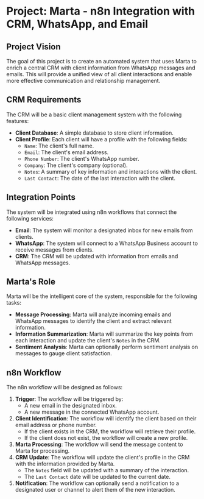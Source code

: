 
# Project: Marta - n8n Integration with CRM, WhatsApp, and Email

## Project Vision

The goal of this project is to create an automated system that uses Marta to enrich a central CRM with client information from WhatsApp messages and emails. This will provide a unified view of all client interactions and enable more effective communication and relationship management.

## CRM Requirements

The CRM will be a basic client management system with the following features:

*   **Client Database**: A simple database to store client information.
*   **Client Profile**: Each client will have a profile with the following fields:
    *   `Name`: The client's full name.
    *   `Email`: The client's email address.
    *   `Phone Number`: The client's WhatsApp number.
    *   `Company`: The client's company (optional).
    *   `Notes`: A summary of key information and interactions with the client.
    *   `Last Contact`: The date of the last interaction with the client.

## Integration Points

The system will be integrated using n8n workflows that connect the following services:

*   **Email**: The system will monitor a designated inbox for new emails from clients.
*   **WhatsApp**: The system will connect to a WhatsApp Business account to receive messages from clients.
*   **CRM**: The CRM will be updated with information from emails and WhatsApp messages.

## Marta's Role

Marta will be the intelligent core of the system, responsible for the following tasks:

*   **Message Processing**: Marta will analyze incoming emails and WhatsApp messages to identify the client and extract relevant information.
*   **Information Summarization**: Marta will summarize the key points from each interaction and update the client's `Notes` in the CRM.
*   **Sentiment Analysis**: Marta can optionally perform sentiment analysis on messages to gauge client satisfaction.

## n8n Workflow

The n8n workflow will be designed as follows:

1.  **Trigger**: The workflow will be triggered by:
    *   A new email in the designated inbox.
    *   A new message in the connected WhatsApp account.
2.  **Client Identification**: The workflow will identify the client based on their email address or phone number.
    *   If the client exists in the CRM, the workflow will retrieve their profile.
    *   If the client does not exist, the workflow will create a new profile.
3.  **Marta Processing**: The workflow will send the message content to Marta for processing.
4.  **CRM Update**: The workflow will update the client's profile in the CRM with the information provided by Marta.
    *   The `Notes` field will be updated with a summary of the interaction.
    *   The `Last Contact` date will be updated to the current date.
5.  **Notification**: The workflow can optionally send a notification to a designated user or channel to alert them of the new interaction.
